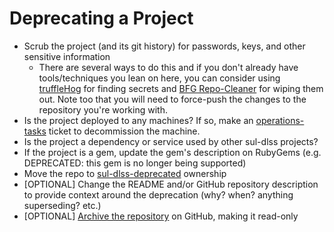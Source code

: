 # Deprecating a Project

- Scrub the project (and its git history) for passwords, keys, and other sensitive information
  - There are several ways to do this and if you don't already have tools/techniques you lean on here, you can consider using [truffleHog](https://github.com/dxa4481/truffleHog) for finding secrets and [BFG Repo-Cleaner](https://rtyley.github.io/bfg-repo-cleaner/) for wiping them out. Note too that you will need to force-push the changes to the repository you're working with.
- Is the project deployed to any machines? If so, make an [operations-tasks](https://github.com/sul-dlss/operations-tasks) ticket to decommission the machine.
- Is the project a dependency or service used by other sul-dlss projects?
- If the project is a gem, update the gem's description on RubyGems (e.g. DEPRECATED: this gem is no longer being supported)
- Move the repo to [sul-dlss-deprecated](https://github.com/sul-dlss-deprecated) ownership 
- [OPTIONAL] Change the README and/or GitHub repository description to provide context around the deprecation (why? when? anything superseding? etc.)
- [OPTIONAL] [Archive the repository](https://help.github.com/articles/archiving-a-github-repository/) on GitHub, making it read-only
